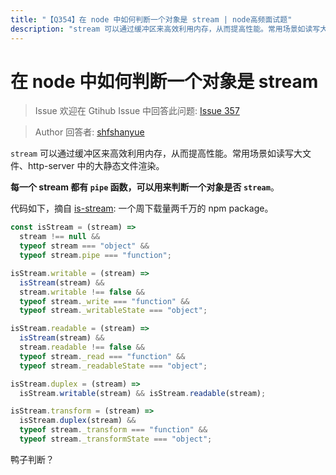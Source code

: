 ```yaml
---
title: "【Q354】在 node 中如何判断一个对象是 stream | node高频面试题"
description: "stream 可以通过缓冲区来高效利用内存，从而提高性能。常用场景如读写大文件、http-server 中的大静态文件渲染。每一个 stream 都有 pipe 函数，可以用来判断一个对象是否 stream。代码如下，摘自 is-stream: 一个周下载量两千万的 npm package。  字节跳动面试题、阿里腾讯面试题、美团小米面试题。"
---
```


# 在 node 中如何判断一个对象是 stream

> Issue
> 欢迎在 Gtihub Issue 中回答此问题: [Issue 357](https://github.com/shfshanyue/Daily-Question/issues/357)

> Author
> 回答者: [shfshanyue](https://github.com/shfshanyue)

`stream` 可以通过缓冲区来高效利用内存，从而提高性能。常用场景如读写大文件、http-server 中的大静态文件渲染。

**每一个 stream 都有 `pipe` 函数，可以用来判断一个对象是否 `stream`**。

代码如下，摘自 [is-stream](https://github.com/sindresorhus/is-stream/blob/master/index.js): 一个周下载量两千万的 npm package。

```js
const isStream = (stream) =>
  stream !== null &&
  typeof stream === "object" &&
  typeof stream.pipe === "function";

isStream.writable = (stream) =>
  isStream(stream) &&
  stream.writable !== false &&
  typeof stream._write === "function" &&
  typeof stream._writableState === "object";

isStream.readable = (stream) =>
  isStream(stream) &&
  stream.readable !== false &&
  typeof stream._read === "function" &&
  typeof stream._readableState === "object";

isStream.duplex = (stream) =>
  isStream.writable(stream) && isStream.readable(stream);

isStream.transform = (stream) =>
  isStream.duplex(stream) &&
  typeof stream._transform === "function" &&
  typeof stream._transformState === "object";
```

鸭子判断？

